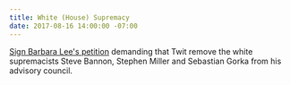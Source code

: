 ```yaml
---
title: White (House) Supremacy
date: 2017-08-16 14:00:00 -07:00
---
```


[Sign Barbara Lee's petition](https://go.barbaraleeforcongress.org/page/s/no-more-white-nationalism?source=em170816-full) demanding that Twit remove the white supremacists Steve Bannon, Stephen Miller and Sebastian Gorka from his advisory council.

